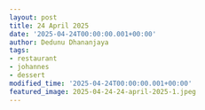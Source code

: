 ```yaml
---
layout: post
title: 24 April 2025
date: '2025-04-24T00:00:00.001+00:00'
author: Dedunu Dhananjaya
tags:
- restaurant
- johannes
- dessert
modified_time: '2025-04-24T00:00:00.001+00:00'
featured_image: 2025-04-24-24-april-2025-1.jpeg
---
```

